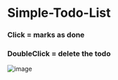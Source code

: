 # Simple-Todo-List

### Click = marks as done
### DoubleClick = delete the todo
![image](https://user-images.githubusercontent.com/120296952/218460984-47c23295-e5a0-4da2-adcd-ca3b69f1abc8.png)

